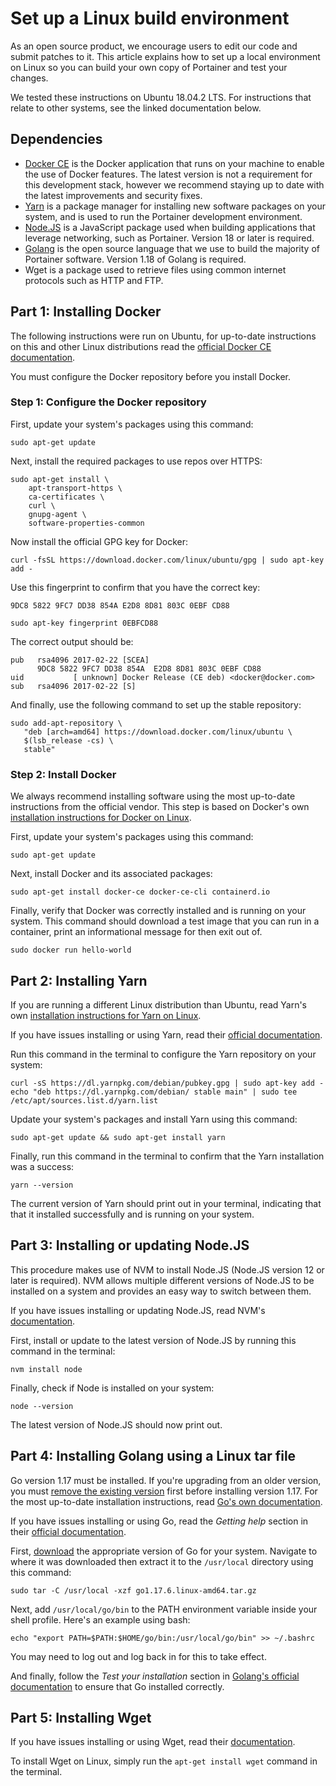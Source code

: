 # Set up a Linux build environment

As an open source product, we encourage users to edit our code and submit patches to it. This article explains how to set up a local environment on Linux so you can build your own copy of Portainer and test your changes.


We tested these instructions on Ubuntu 18.04.2 LTS. For instructions that relate to other systems, see the linked documentation below.


## Dependencies

* [Docker CE](https://docs.docker.com/install/) is the Docker application that runs on your machine to enable the use of Docker features. The latest version is not a requirement for this development stack, however we recommend staying up to date with the latest improvements and security fixes.
* ​[Yarn](https://yarnpkg.com/en/docs/install#mac-stable) is a package manager for installing new software packages on your system, and is used to run the Portainer development environment.
* [Node.JS](https://nodejs.org/en/download/) is a JavaScript package used when building applications that leverage networking, such as Portainer. Version 18 or later is required.
* [Golang](https://golang.org/dl/) is the open source language that we use to build the majority of Portainer software. Version 1.18 of Golang is required.
* Wget is a package used to retrieve files using common internet protocols such as HTTP and FTP.

## Part 1: Installing Docker


The following instructions were run on Ubuntu, for up-to-date instructions on this and other Linux distributions read the [official Docker CE documentation](https://docs.docker.com/install/).



You must configure the Docker repository before you install Docker.


### Step 1: Configure the Docker repository

First, update your system's packages using this command:

```
sudo apt-get update
```

Next, install the required packages to use repos over HTTPS:

```
sudo apt-get install \
    apt-transport-https \
    ca-certificates \
    curl \
    gnupg-agent \
    software-properties-common
```

Now install the official GPG key for Docker:

```
curl -fsSL https://download.docker.com/linux/ubuntu/gpg | sudo apt-key add -
```

Use this fingerprint to confirm that you have the correct key:

`9DC8 5822 9FC7 DD38 854A E2D8 8D81 803C 0EBF CD88`

```
sudo apt-key fingerprint 0EBFCD88
```

The correct output should be:

```
pub   rsa4096 2017-02-22 [SCEA]
      9DC8 5822 9FC7 DD38 854A  E2D8 8D81 803C 0EBF CD88
uid           [ unknown] Docker Release (CE deb) <docker@docker.com>
sub   rsa4096 2017-02-22 [S]
```

And finally, use the following command to set up the stable repository:

```
sudo add-apt-repository \
   "deb [arch=amd64] https://download.docker.com/linux/ubuntu \
   $(lsb_release -cs) \
   stable"
```

### Step 2: Install Docker


We always recommend installing software using the most up-to-date instructions from the official vendor. This step is based on Docker's own [installation instructions for Docker on Linux](https://docs.docker.com/install/).


First, update your system's packages using this command:

```
sudo apt-get update
```

Next, install Docker and its associated packages:

```
sudo apt-get install docker-ce docker-ce-cli containerd.io
```

Finally, verify that Docker was correctly installed and is running on your system. This command should download a test image that you can run in a container, print an informational message for then exit out of.

```
sudo docker run hello-world
```

## Part 2: Installing Yarn


If you are running a different Linux distribution than Ubuntu, read Yarn's own [installation instructions for Yarn on Linux](https://yarnpkg.com/en/docs/install).



If you have issues installing or using Yarn, read their [official documentation](https://yarnpkg.com/en/docs/install#mac-stable).


Run this command in the terminal to configure the Yarn repository on your system:

```
curl -sS https://dl.yarnpkg.com/debian/pubkey.gpg | sudo apt-key add -
echo "deb https://dl.yarnpkg.com/debian/ stable main" | sudo tee /etc/apt/sources.list.d/yarn.list
```

Update your system's packages and install Yarn using this command:

```
sudo apt-get update && sudo apt-get install yarn
```

Finally, run this command in the terminal to confirm that the Yarn installation was a success:

```
yarn --version
```

The current version of Yarn should print out in your terminal, indicating that that it installed successfully and is running on your system.

## Part 3: Installing or updating Node.JS


This procedure makes use of NVM to install Node.JS (Node.JS version 12 or later is required). NVM allows multiple different versions of Node.JS to be installed on a system and provides an easy way to switch between them.



If you have issues installing or updating Node.JS, read NVM's [documentation](https://github.com/creationix/nvm).


First, install or update to the latest version of Node.JS by running this command in the terminal:

```
nvm install node
```

Finally, check if Node is installed on your system:

```
node --version
```

The latest version of Node.JS should now print out.

## Part 4: Installing Golang using a Linux tar file


Go version 1.17 must be installed. If you're upgrading from an older version, you must [remove the existing version](https://golang.org/doc/install#uninstall) first before installing version 1.17. For the most up-to-date installation instructions, read [Go's own documentation](https://golang.org/doc/install#install).



If you have issues installing or using Go, read the _Getting help_ section in their [official documentation](https://golang.org/doc/install#help).


First, [download](https://golang.org/dl/) the appropriate version of Go for your system. Navigate to where it was downloaded then extract it to the `/usr/local` directory using this command:

```
sudo tar -C /usr/local -xzf go1.17.6.linux-amd64.tar.gz
```

Next, add `/usr/local/go/bin` to the PATH environment variable inside your shell profile. Here's an example using bash:

```
echo "export PATH=$PATH:$HOME/go/bin:/usr/local/go/bin" >> ~/.bashrc
```


You may need to log out and log back in for this to take effect.


And finally, follow the _Test your installation_ section in [Golang's official documentation](https://golang.org/doc/code.html#Testing) to ensure that Go installed correctly.

## Part 5: Installing Wget


If you have issues installing or using Wget, read their [documentation](https://www.gnu.org/software/wget/manual/).


To install Wget on Linux, simply run the `apt-get install wget` command in the terminal.
